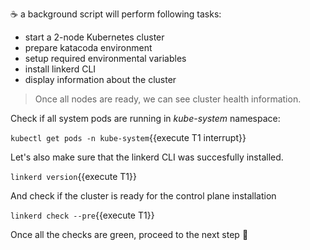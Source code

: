 ☕ a background script will perform following tasks:

- start a 2-node Kubernetes cluster
- prepare katacoda environment
- setup required environmental variables
- install linkerd CLI
- display information about the cluster

> Once all nodes are ready, we can see cluster health information.

Check if all system pods are running in *kube-system* namespace:

`kubectl get pods -n kube-system`{{execute T1 interrupt}}

Let's also make sure that the linkerd CLI was succesfully installed.

`linkerd version`{{execute T1}}

And check if the cluster is ready for the control plane installation

`linkerd check --pre`{{execute T1}}

Once all the checks are green, proceed to the next step 👟
